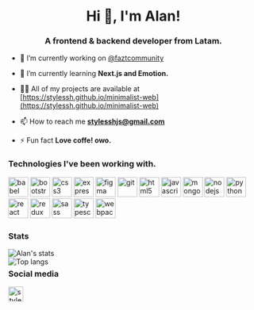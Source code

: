 <h1 align="center">Hi 👋, I'm Alan!</h1>
<h3 align="center">A frontend & backend developer from Latam.</h3>

- 🔭 I’m currently working on [@faztcommunity](https://github.com/faztcommunity)

- 🌱 I’m currently learning **Next.js and Emotion.**

- 👨‍💻 All of my projects are available at [https://stylessh.github.io/minimalist-web](https://stylessh.github.io/minimalist-web)

- 📫 How to reach me **stylesshjs@gmail.com**

- ⚡ Fun fact **Love coffe! owo.**


### Technologies I've been working with.

<p align="left"><img src="https://www.vectorlogo.zone/logos/babeljs/babeljs-icon.svg" alt="babel" width="40" height="40"/> <img src="https://devicons.github.io/devicon/devicon.git/icons/bootstrap/bootstrap-plain.svg" alt="bootstrap" width="40" height="40"/> <img src="https://devicons.github.io/devicon/devicon.git/icons/css3/css3-original-wordmark.svg" alt="css3" width="40" height="40"/> <img src="https://devicons.github.io/devicon/devicon.git/icons/express/express-original-wordmark.svg" alt="express" width="40" height="40"/> <img src="https://www.vectorlogo.zone/logos/figma/figma-icon.svg" alt="figma" width="40" height="40"/> <img src="https://www.vectorlogo.zone/logos/git-scm/git-scm-icon.svg" alt="git" width="40" height="40"/> <img src="https://devicons.github.io/devicon/devicon.git/icons/html5/html5-original-wordmark.svg" alt="html5" width="40" height="40"/> <img src="https://devicons.github.io/devicon/devicon.git/icons/javascript/javascript-original.svg" alt="javascript" width="40" height="40"/> <img src="https://devicons.github.io/devicon/devicon.git/icons/mongodb/mongodb-original-wordmark.svg" alt="mongodb" width="40" height="40"/> <img src="https://devicons.github.io/devicon/devicon.git/icons/nodejs/nodejs-original-wordmark.svg" alt="nodejs" width="40" height="40"/> <img src="https://devicons.github.io/devicon/devicon.git/icons/python/python-original.svg" alt="python" width="40" height="40"/> <img src="https://devicons.github.io/devicon/devicon.git/icons/react/react-original-wordmark.svg" alt="react" width="40" height="40"/> <img src="https://devicons.github.io/devicon/devicon.git/icons/redux/redux-original.svg" alt="redux" width="40" height="40"/> <img src="https://devicons.github.io/devicon/devicon.git/icons/sass/sass-original.svg" alt="sass" width="40" height="40"/> <img src="https://devicons.github.io/devicon/devicon.git/icons/typescript/typescript-original.svg" alt="typescript" width="40" height="40"/> <img src="https://devicons.github.io/devicon/devicon.git/icons/webpack/webpack-original.svg" alt="webpack" width="40" height="40"/></p>

### Stats
<img align="left" src="https://github-readme-stats.vercel.app/api?username=stylessh&show_icons=true&theme=radical&hide_title=true&count_private=true" alt="Alan's stats"/>
<br>
<img align="left" src="https://github-readme-stats.vercel.app/api/top-langs/?username=stylessh" alt="Top langs"/>

### Social media
<p align="left">
<a href="https://twitter.com/stylesshdev" target="blank"><img align="left" src="https://cdn.jsdelivr.net/npm/simple-icons@3.0.1/icons/twitter.svg" alt="stylesshdev" height="30" width="30" /></a>
</p>

